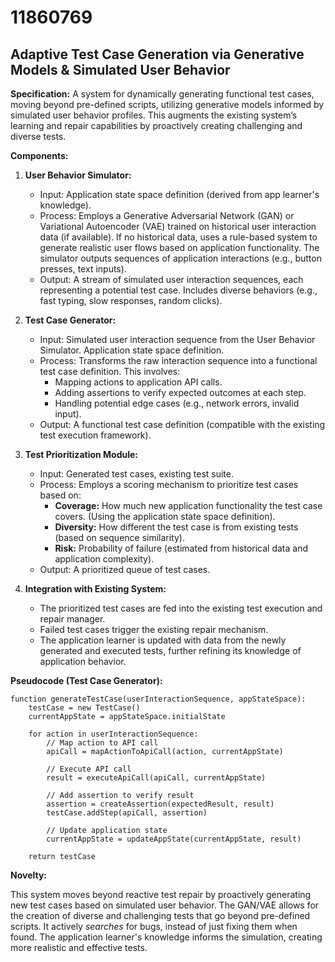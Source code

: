 # 11860769

## Adaptive Test Case Generation via Generative Models & Simulated User Behavior

**Specification:** A system for dynamically generating functional test cases, moving beyond pre-defined scripts, utilizing generative models informed by simulated user behavior profiles. This augments the existing system’s learning and repair capabilities by proactively creating challenging and diverse tests.

**Components:**

1.  **User Behavior Simulator:** 
    *   Input: Application state space definition (derived from app learner's knowledge).
    *   Process: Employs a Generative Adversarial Network (GAN) or Variational Autoencoder (VAE) trained on historical user interaction data (if available). If no historical data, uses a rule-based system to generate realistic user flows based on application functionality. The simulator outputs sequences of application interactions (e.g., button presses, text inputs).
    *   Output: A stream of simulated user interaction sequences, each representing a potential test case. Includes diverse behaviors (e.g., fast typing, slow responses, random clicks).

2.  **Test Case Generator:**
    *   Input: Simulated user interaction sequence from the User Behavior Simulator. Application state space definition.
    *   Process: Transforms the raw interaction sequence into a functional test case definition. This involves:
        *   Mapping actions to application API calls.
        *   Adding assertions to verify expected outcomes at each step.
        *   Handling potential edge cases (e.g., network errors, invalid input).
    *   Output: A functional test case definition (compatible with the existing test execution framework).

3.  **Test Prioritization Module:**
    *   Input: Generated test cases, existing test suite.
    *   Process: Employs a scoring mechanism to prioritize test cases based on:
        *   **Coverage:** How much new application functionality the test case covers. (Using the application state space definition).
        *   **Diversity:**  How different the test case is from existing tests (based on sequence similarity).
        *   **Risk:**  Probability of failure (estimated from historical data and application complexity).
    *   Output: A prioritized queue of test cases.

4.  **Integration with Existing System:**
    *   The prioritized test cases are fed into the existing test execution and repair manager.
    *   Failed test cases trigger the existing repair mechanism.
    *   The application learner is updated with data from the newly generated and executed tests, further refining its knowledge of application behavior.



**Pseudocode (Test Case Generator):**

```pseudocode
function generateTestCase(userInteractionSequence, appStateSpace):
    testCase = new TestCase()
    currentAppState = appStateSpace.initialState

    for action in userInteractionSequence:
        // Map action to API call
        apiCall = mapActionToApiCall(action, currentAppState)

        // Execute API call
        result = executeApiCall(apiCall, currentAppState)

        // Add assertion to verify result
        assertion = createAssertion(expectedResult, result)
        testCase.addStep(apiCall, assertion)

        // Update application state
        currentAppState = updateAppState(currentAppState, result)

    return testCase
```

**Novelty:**

This system moves beyond reactive test repair by proactively generating new test cases based on simulated user behavior. The GAN/VAE allows for the creation of diverse and challenging tests that go beyond pre-defined scripts. It actively *searches* for bugs, instead of just fixing them when found. The application learner's knowledge informs the simulation, creating more realistic and effective tests.